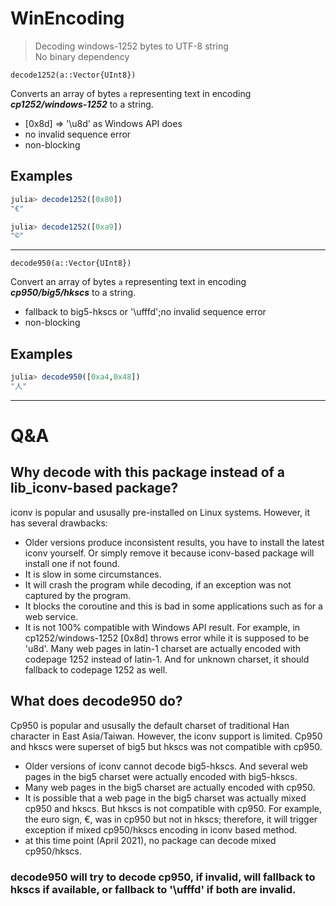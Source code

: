 # WinEncoding
>Decoding windows-1252 bytes to UTF-8 string<br>
>No binary dependency


    decode1252(a::Vector{UInt8})
Converts an array of bytes `a` representing text in encoding ***cp1252/windows-1252*** to a string.
- [0x8d] => '\\u8d' as Windows API does
- no invalid sequence error
- non-blocking

## Examples

```julia
julia> decode1252([0x80])
"€"

julia> decode1252([0xa9])
"©"
```
---

    decode950(a::Vector{UInt8})
Convert an array of bytes `a` representing text in encoding ***cp950/big5/hkscs*** to a string.
- fallback to big5-hkscs or '\ufffd';no invalid sequence error
- non-blocking

## Examples

```julia
julia> decode950([0xa4,0x48])
"人"
```

---

# Q&A
## Why decode with this package instead of a lib_iconv-based package?
iconv is popular and ususally pre-installed on Linux systems. However, it has several drawbacks:
- Older versions produce inconsistent results, you have to install the latest iconv yourself.
Or simply remove it because iconv-based package will install one if not found.
- It is slow in some circumstances.
- It will crash the program while decoding, if an exception was not captured by the program.
- It blocks the coroutine and this is bad in some applications such as for a web service.
- It is not 100% compatible with Windows API result. For example, in cp1252/windows-1252 [0x8d] throws error while it is supposed to be 'u8d'. Many web pages in latin-1 charset are actually encoded with codepage 1252 instead of latin-1. And for unknown charset, it should fallback to codepage 1252 as well.

## What does decode950 do?
Cp950 is popular and ususally the default charset of traditional Han character in East Asia/Taiwan. However, the iconv support is limited. Cp950 and hkscs were superset of big5 but hkscs was not compatible with cp950.
- Older versions of iconv cannot decode big5-hkscs. And several web pages in the big5 charset were actually encoded with big5-hkscs.
- Many web pages in the big5 charset are actually encoded with cp950.
- It is possible that a web page in the big5 charset was actually mixed cp950 and hkscs. But hkscs is not compatible with cp950. For example, the euro sign, €, was in cp950 but not in hkscs; therefore, it will trigger exception if mixed cp950/hkscs encoding in iconv based method.
- at this time point (April 2021), no package can decode mixed cp950/hkscs.

### decode950 will try to decode cp950, if invalid, will fallback to hkscs if available, or fallback to '\ufffd' if both are invalid.
